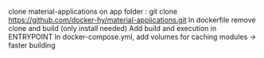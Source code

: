 clone material-applications on app folder :
   git clone https://github.com/docker-hy/material-applications.git
In dockerfile remove clone and build (only install needed)
Add build and execution in ENTRYPOINT
In docker-compose.yml, add volumes for caching modules -> faster building

